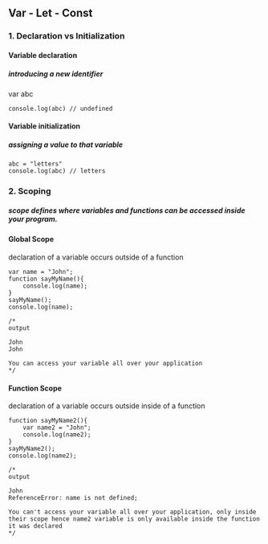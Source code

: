 ## Var - Let - Const

### 1. Declaration vs Initialization

#### Variable declaration 
##### introducing a new identifier

var abc
```
console.log(abc) // undefined    
```

#### Variable initialization
##### assigning a value to that variable
```
abc = "letters" 
console.log(abc) // letters
```

### 2. Scoping
##### scope defines where  variables and functions can be accessed inside your program.

#### Global Scope
declaration of a variable occurs outside of a function

```
var name = "John";
function sayMyName(){
    console.log(name);
}
sayMyName();
console.log(name);

/*
output

John
John

You can access your variable all over your application
*/

```

#### Function Scope
declaration of a variable occurs outside inside of a function

```
function sayMyName2(){
    var name2 = "John";
    console.log(name2);
}
sayMyName2();
console.log(name2);

/*
output

John
ReferenceError: name is not defined;

You can't access your variable all over your application, only inside their scope hence name2 variable is only available inside the function it was declared
*/

```
